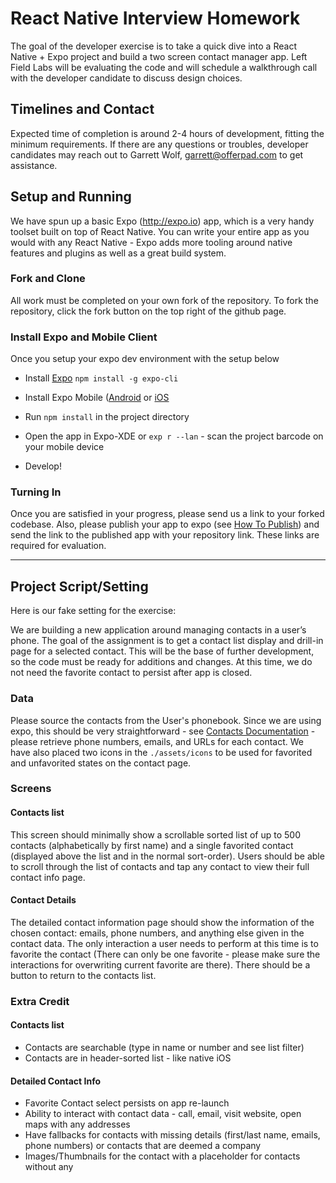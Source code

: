 # React Native Interview Homework
The goal of the developer exercise is to take a quick dive into a React Native + Expo project and build a two screen contact manager app. Left Field Labs will be evaluating the code and will schedule a walkthrough call with the developer candidate to discuss design choices.

## Timelines and Contact
Expected time of completion is around 2-4 hours of development, fitting the minimum requirements. If there are any questions or troubles, developer candidates may reach out to Garrett Wolf, garrett@offerpad.com to get assistance.

## Setup and Running
We have spun up a basic Expo (http://expo.io) app, which is a very handy toolset built on top of React Native. You can write your entire app as you would with any React Native - Expo adds more tooling around native features and plugins as well as a great build system.

### Fork and Clone

All work must be completed on your own fork of the repository. To fork the repository, click the fork button on the top right of the github page.

### Install Expo and Mobile Client
Once you setup your expo dev environment with the setup below

- Install [Expo](https://docs.expo.io/versions/v30.0.0/introduction/installation) `npm install -g expo-cli`

- Install Expo Mobile ([Android](https://play.google.com/store/apps/details?id=host.exp.exponent) or [iOS](https://itunes.com/apps/exponent)

- Run `npm install` in the project directory

- Open the app in Expo-XDE or `exp r --lan` - scan the project barcode on your mobile device

- Develop!

### Turning In
Once you are satisfied in your progress, please send us a link to your forked codebase. Also, please publish your app to expo (see [How To Publish](https://docs.expo.io/versions/latest/guides/publishing.html#how-to-publish)) and send the link to the published app with your repository link. These links are required for evaluation.

-------------------

## Project Script/Setting
Here is our fake setting for the exercise:

We are building a new application around managing contacts in a user’s phone. The goal of the assignment is to get a contact list display and drill-in page for a selected contact. This will be the base of further development, so the code must be ready for additions and changes. At this time, we do not need the favorite contact to persist after app is closed.

### Data
Please source the contacts from the User's phonebook. Since we are using expo, this should be very straightforward - see [Contacts Documentation](https://docs.expo.io/versions/latest/sdk/contacts.html) - please retrieve phone numbers, emails, and URLs for each contact. We have also placed two icons in the `./assets/icons` to be used for favorited and unfavorited states on the contact page.

### Screens

#### Contacts list
This screen should minimally show a scrollable sorted list of up to 500 contacts (alphabetically by first name) and a single favorited contact (displayed above the list and in the normal sort-order). Users should be able to scroll through the list of contacts and tap any contact to view their full contact info page.

#### Contact Details
The detailed contact information page should show the information of the chosen contact: emails, phone numbers, and anything else given in the contact data. The only interaction a user needs to perform at this time is to favorite the contact (There can only be one favorite - please make sure the interactions for overwriting current favorite are there). There should be a button to return to the contacts list.

### Extra Credit
#### Contacts list
- Contacts are searchable (type in name or number and see list filter)
- Contacts are in header-sorted list - like native iOS

#### Detailed Contact Info
- Favorite Contact select persists on app re-launch
- Ability to interact with contact data - call, email, visit website, open maps with any addresses
- Have fallbacks for contacts with missing details (first/last name, emails, phone numbers) or contacts that are deemed a company
- Images/Thumbnails for the contact with a placeholder for contacts without any

